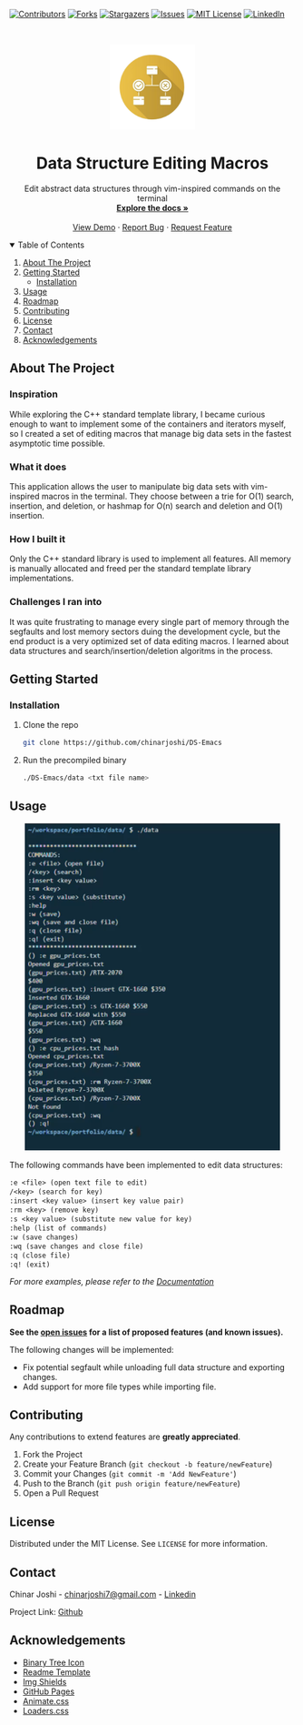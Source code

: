 [![Contributors][contributors-shield]][contributors-url]
[![Forks][forks-shield]][forks-url]
[![Stargazers][stars-shield]][stars-url]
[![Issues][issues-shield]][issues-url]
[![MIT License][license-shield]][license-url]
[![LinkedIn][linkedin-shield]][linkedin-url]

<!-- PROJECT LOGO -->
<br />
    
<p align="center">
  <a href="https://github.com/cjoshi7/DS-Emacs">
    <img src="images/icon.png" alt="Logo" width="150" height="150">
  </a>

  <h1 align="center">Data Structure Editing Macros</h1>

  <p align="center">
    Edit abstract data structures through vim-inspired commands on the terminal
    <br />
    <a href="https://github.com/chinarjoshi/DS-Emacs"><strong>Explore the docs »</strong></a>
    <br />
    <br />
    <a href="https://youtu.be/_txWoqk76nA">View Demo</a>
    ·
    <a href="https://github.com/chinarjoshi/DS-Emacs/issues">Report Bug</a>
    ·
    <a href="https://github.com/chinarjoshi/DS-Emacs/issues">Request Feature</a>
  </p>
</p>

<!-- TABLE OF CONTENTS -->
<details open="open">
  <summary>Table of Contents</summary>
  <ol>
    <li>
      <a href="#about-the-project">About The Project</a>
    </li>
    <li>
      <a href="#getting-started">Getting Started</a>
      <ul>
        <li><a href="#installation">Installation</a></li>
      </ul>
    </li>
    <li><a href="#usage">Usage</a></li>
    <li><a href="#roadmap">Roadmap</a></li>
    <li><a href="#contributing">Contributing</a></li>
    <li><a href="#license">License</a></li>
    <li><a href="#contact">Contact</a></li>
    <li><a href="#acknowledgements">Acknowledgements</a></li>
  </ol>
</details>


<!-- ABOUT THE PROJECT -->
## About The Project

### Inspiration
While exploring the C++ standard template library, I became curious enough to want to implement some of the containers and iterators myself, so I created a set of editing macros that manage big data sets in the fastest asymptotic time possible.

### What it does
This application allows the user to manipulate big data sets with vim-inspired macros in the terminal. They choose between a trie for O(1) search, insertion, and deletion, or hashmap for O(n) search and deletion and O(1) insertion.

### How I built it
Only the C++ standard library is used to implement all features. All memory is manually allocated and freed per the standard template library implementations.

### Challenges I ran into
It was quite frustrating to manage every single part of memory through the segfaults and lost memory sectors duing the development cycle, but the end product is a very optimized set of data editing macros. I learned about data structures and search/insertion/deletion algoritms in the process.

## Getting Started

### Installation

1. Clone the repo
   ```sh
   git clone https://github.com/chinarjoshi/DS-Emacs
   ```
2. Run the precompiled binary
   ```sh
   ./DS-Emacs/data <txt file name>
   ```


<!-- USAGE EXAMPLES -->
## Usage

<p align="center">
  <a href="https://github.com/chinarjoshi/DS-Emacs">
    <img src="images/demo.png" alt="example-image" width=450 height=575>
  </a>
</p>

The following commands have been implemented to edit data structures:
```
:e <file> (open text file to edit)
/<key> (search for key)
:insert <key value> (insert key value pair)
:rm <key> (remove key)
:s <key value> (substitute new value for key)
:help (list of commands)
:w (save changes)
:wq (save changes and close file)
:q (close file)
:q! (exit)
```

_For more examples, please refer to the [Documentation](https://github.com/chinarjoshi/DS-Emacs)_

<!-- ROADMAP -->
## Roadmap

__See the [open issues](https://github.com/chinarjoshi/DS-Emacs) for a list of proposed features (and known issues).__

The following changes will be implemented:

- Fix potential segfault while unloading full data structure and exporting changes.
- Add support for more file types while importing file.

<!-- CONTRIBUTING -->
## Contributing

Any contributions to extend features are **greatly appreciated**.

1. Fork the Project
2. Create your Feature Branch (`git checkout -b feature/newFeature`)
3. Commit your Changes (`git commit -m 'Add NewFeature'`)
4. Push to the Branch (`git push origin feature/newFeature`)
5. Open a Pull Request


<!-- LICENSE -->
## License

Distributed under the MIT License. See `LICENSE` for more information.


<!-- CONTACT -->
## Contact

Chinar Joshi - chinarjoshi7@gmail.com - [Linkedin](https://linkedin.com/in/chinar-joshi-905493207/)

Project Link: [Github](https://github.com/chinarjoshi/DS-Emacs)


<!-- ACKNOWLEDGEMENTS -->
## Acknowledgements
* [Binary Tree Icon](https://dndi.org/diseases/covid-19/target-product-profile/)
* [Readme Template](https://github.com/othneildrew/Best-README-Template)
* [Img Shields](https://shields.io)
* [GitHub Pages](https://pages.github.com)
* [Animate.css](https://daneden.github.io/animate.css)
* [Loaders.css](https://connoratherton.com/loaders)

<!-- MARKDOWN LINKS & IMAGES -->
<!-- https://www.markdownguide.org/basic-syntax/#reference-style-links -->
[contributors-shield]: https://img.shields.io/github/contributors/chinarjoshi/DS-Emacs?style=for-the-badge
[contributors-url]: https://github.com/chinarjoshi/DS-Emacs/graphs/contributors
[forks-shield]: https://img.shields.io/github/forks/chinarjoshi/DS-Emacs?style=for-the-badge
[forks-url]: https://github.com/chinarjoshi/DS-Emacs/network/members
[stars-shield]: https://img.shields.io/github/stars/chinarjoshi/DS-Emacs?style=for-the-badge
[stars-url]: https://github.com/chinarjoshi/DS-Emacs/stargazers
[issues-shield]: https://img.shields.io/github/issues/chinarjoshi/DS-Emacs?style=for-the-badge
[issues-url]: https://github.com/chinarjoshi/DS-Emacs/issues
[license-shield]: https://img.shields.io/github/license/chinarjoshi/DS-Emacs?style=for-the-badge
[license-url]: https://github.com/chinarjoshi/DS-Emacs/blob/master/LICENSE
[linkedin-shield]: https://img.shields.io/badge/-LinkedIn-black.svg?style=for-the-badge&logo=linkedin&colorB=555
[linkedin-url]: https://www.linkedin.com/in/chinar-joshi-905493207/
[product-screenshot]: images/screenshot.png

